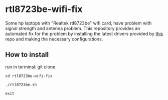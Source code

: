 # rtl8723be-wifi-fix

Some hp laptops with "Realtek rtl8723be" wifi card, have problem with signal strength and antenna problem.
This repository provides an automated fix for the problem by installing the latest drivers provided by [this](https://github.com/lwfinger/rtlwifi_new) repo and making the necessary configurations.

## How to install
run in terminal:
    git clone 
    
    cd rtl8723be-wifi-fix
    
    ./rtl8723be.sh
    
    exit
    
